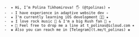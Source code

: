      -  ✦ Hi, I’m Polina Tikhomirova! 🖐 (@tpolinas) ✦ 
     -  ✧ I have experience in adaptive website dev ✧
     -  ★ I'm currently learning iOS development 🔨📱 ★
     -  ⭐︎ I love rock music 🎸 & I'm a big Rush fan 🤘 ⭐︎
     -  ✶ 📩 Feel free to drop me a line at t_polinas@icloud.com ✶ 
     -  ❀ Also you can reach me in [Telegram](t.me/t_polinas) ❀
